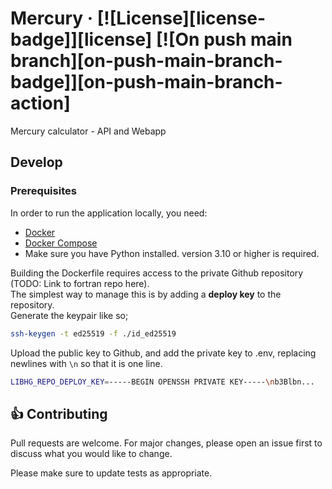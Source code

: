 # Mercury &middot; [![License][license-badge]][license] [![On push main branch][on-push-main-branch-badge]][on-push-main-branch-action]

Mercury calculator - API and Webapp


## Develop

### Prerequisites

In order to run the application locally, you need:
- [Docker](https://www.docker.com/)
- [Docker Compose](https://docs.docker.com/compose/)
- Make sure you have Python installed. version 3.10 or higher is required.

Building the Dockerfile requires access to the private Github repository (TODO: Link to fortran repo here).  
The simplest way to manage this is by adding a __deploy key__ to the repository.  
Generate the keypair like so;

```bash
ssh-keygen -t ed25519 -f ./id_ed25519
```

Upload the public key to Github, and add the private key to .env, replacing newlines with `\n` so that it is one line.

```bash
LIBHG_REPO_DEPLOY_KEY=-----BEGIN OPENSSH PRIVATE KEY-----\nb3Blbn...
```

<a id="Contributing"></a>
## :+1: Contributing

Pull requests are welcome. For major changes, please open an issue first to discuss what you would like to change.

Please make sure to update tests as appropriate.

